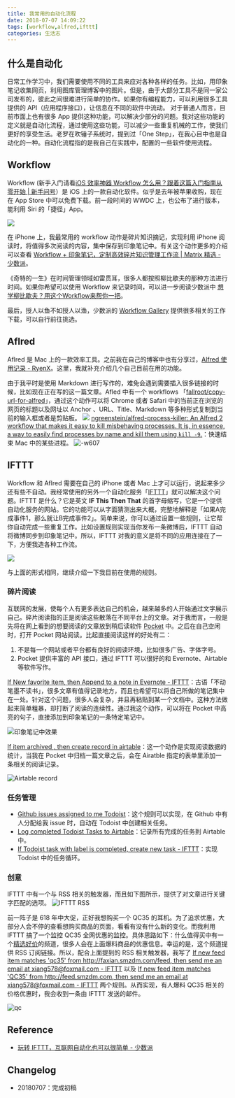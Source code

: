 ```yaml
---
title: 我常用的自动化流程
date: 2018-07-07 14:09:22
tags: [workflow,alfred,ifttt]
categories: 生活志
---
```


## 什么是自动化

日常工作学习中，我们需要使用不同的工具来应对各种各样的任务。比如，用印象笔记收集网页，利用图库管理博客中的图片。但是，由于大部分工具不是同一家公司发布的，彼此之间很难进行简单的协作。如果你有编程能力，可以利用很多工具提供的 API（应用程序接口），让信息在不同的软件中流动。
对于普通人而言，目前市面上也有很多 App 提供这种功能，可以解决少部分的问题。我对这些功能的定义就是自动化流程，通过使用这些功能，可以减少一些重复机械的工作，使我们更好的享受生活。老罗在吹锤子系统时，提到过「One Step」，在我心目中也是自动化的一种。自动化流程指的是我自己在实践中，配置的一些软件使用流程。

## Workflow

Workflow (新手入门请看[iOS 效率神器 Workflow 怎么用？跟着这篇入门指南从零开始 | 新手问号](https://sspai.com/post/43849)）是 iOS 上的一款自动化软件。似乎是去年被苹果收购，现在在 App Store 中可以免费下载。前一段时间的 WWDC 上，也公布了进行版本，能利用 Siri 的「捷径」App。

![](https://media.xiang578.com/15309425389934.jpg)

在 iPhone 上，我最常用的 workflow 动作是碎片知识摘记，实现利用 iPhone 阅读时，将值得多次阅读的内容，集中保存到印象笔记中。有关这个动作更多的介绍可以查看 [Workflow + 印象笔记，定制高效碎片知识管理工作流 | Matrix 精选 - 少数派](https://sspai.com/post/35281)。

《奇特的一生》在时间管理领域如雷贯耳，很多人都按照柳比歇夫的那种方法进行时间。如果你希望可以使用 Workflow 来记录时间，可以进一步阅读少数派中 [想学柳比歇夫？用这个Workflow来帮你一把](https://sspai.com/post/44579)。

最后，授人以鱼不如授人以渔，少数派的 [Workflow Gallery](http://workflow.sspai.com/#/main/workflow) 提供很多相关的工作下载，可以自行前往挑选。

## Aflred

Aflred 是 Mac 上的一款效率工具。之前我在自己的博客中也有分享过，[Alfred 使用记录 - RyenX](https://xiang578.com/2017/07/02/alfred-lists/)。这里，我就补充介绍几个自己目前在用的功能。

由于我平时是使用 Markdown 进行写作的，难免会遇到需要插入很多链接的时候，比如现在正在写的这一篇文章。Afled 中有一个 workflows 「[fallroot/copy-url-for-alfred](https://github.com/fallroot/copy-url-for-alfred)」，通过这个动作可以将 Chrome 或者 Safari 中的当前正在浏览的网页的标题以及网址以 Anchor 、URL、Title、Markdown 等多种形式复制到当前的输入框或者是剪贴板。
![](https://media.xiang578.com/15309430608042.png)
[ngreenstein/alfred-process-killer: An Alfred 2 workflow that makes it easy to kill misbehaving processes. It is, in essence, a way to easily find processes by name and kill them using `kill -9`.](https://github.com/ngreenstein/alfred-process-killer)：快速结束 Mac 中的某些进程。
![-w607](https://media.xiang578.com/15309434519054.jpg)

## IFTTT

Workflow 和 Aflred 需要在自己的 iPhone 或者 Mac 上才可以运行，说起来多少还有些不自动。我经常使用的另外一个自动化服务「[IFTTT](https://ifttt.com/)」就可以解决这个问题。IFTTT 是什么？它是英文 **IF This Then That** 的首字母缩写，它是一个提供自动化服务的网站。它的功能可以从字面猜测出来大概，完整地解释是「如果A完成事件1，那么就让B完成事件2」。简单来说，你可以通过设置一些规则，让它帮你自动完成一些重复工作。比如设置规则实现当你发布一条微博后，IFTTT 自动将微博同步到印象笔记中。所以，IFTTT 对我的意义是将不同的应用连接在了一下，方便我造各种工作流。

![](https://media.xiang578.com/15309318778409.png)

与上面的形式相同，继续介绍一下我目前在使用的规则。

### 碎片阅读

互联网的发展，使每个人有更多表达自己的机会，越来越多的人开始通过文字展示自己。碎片阅读指的正是阅读这些散落在不同平台上的文章。对于我而言，一般是先将在网上看到的想要阅读的文章放到稍后读软件 [Pocket](https://getpocket.com/) 中。之后在自己空闲时，打开 Pocket 网站阅读。比起直接阅读这样的好处有二：
1. 不是每一个网站或者平台都有良好的阅读环境，比如很多广告、字体字号。
2. Pocket 提供丰富的 API 接口，通过 IFTTT 可以很好的和 Evernote、Airtable 等软件写作。

[If New favorite item, then Append to a note in Evernote - IFTTT](https://ifttt.com/applets/79292089d-if-new-favorite-item-then-append-to-a-note-in-evernote)：古语「不动笔墨不读书」，很多文章有值得记录地方，而且也希望可以将自己所做的笔记集中在一处。针对这个问题，很多人会复杂，并且再粘贴到某一个文档中。这种方法做起来简单粗暴，却打断了阅读的连续性。通过我这个动作，可以将在 Pocket 中高亮的句子，直接添加到印象笔记的一条特定笔记中。

![印象笔记中效果](https://media.xiang578.com/15309335067450.jpg)

[If item archived , then create record in airtable](https://ifttt.com/applets/75619425d-if-item-archived-then-create-record-in-airtable)：这一个动作是实现阅读数据的统计，当我在 Pocket 中归档一篇文章之后，会在 Airatble 指定的表单里添加一条相关的阅读记录。

![Airtable record](https://media.xiang578.com/15309336298823.jpg)


### 任务管理

- [Github issues assigned to me Todoist](https://ifttt.com/applets/75605766d-github-issues-assigned-to-me-todoist)：这个规则可以实现，在 Github 中有人分配给我 issue 时，自动在 Todoist 中创建相关任务。
- [Log completed Todoist Tasks to Airtable](https://ifttt.com/applets/75612887d-log-completed-todoist-tasks-to-airtable)：记录所有完成的任务到 Airtable 中。
- [If Todoist task with label is completed, create new task - IFTTT](https://ifttt.com/applets/75612567d-if-todoist-task-with-label-is-completed-create-new-task)：实现 Todoist 中的任务循环。

### 创意

IFTTT 中有一个与 RSS 相关的触发器，而且如下图所示，提供了对文章进行关键字匹配的选项。
![IFTTT RSS](https://media.xiang578.com/15309338021730.jpg)

前一阵子是 618 年中大促，正好我想购买一个 QC35 的耳机。为了追求优惠，大部分人会不停的查看想购买商品的页面，看看有没有什么新的变化。而我利用 IFTTT 搞了一个监控 QC35 全网优惠的监控。具体思路如下：什么值得买中有一个[精选好价](https://www.smzdm.com/jingxuan/)的频道，很多人会在上面爆料商品的优惠信息。幸运的是，这个频道提供 RSS 订阅链接。所以，配合上面提到的 RSS 相关触发器，我写了 [If new feed item matches 'qc35' from http://faxian.smzdm.com/feed, then send me an email at xiang578@foxmail.com - IFTTT](https://ifttt.com/applets/75671738d-if-new-feed-item-matches-qc35-from-http-faxian-smzdm-com-feed-then-send-me-an-email-at-xiang578-foxmail-com) 以及 [If new feed item matches 'QC35' from http://feed.smzdm.com, then send me an email at xiang578@foxmail.com - IFTTT](https://ifttt.com/applets/75621100d-if-new-feed-item-matches-qc35-from-http-feed-smzdm-com-then-send-me-an-email-at-xiang578-foxmail-com) 两个规则。从而实现，有人爆料 QC35 相关的价格优惠时，我会收到一条由 IFTTT 发送的邮件。

![qc](https://media.xiang578.com/15309346475002.jpg)

## Reference
- [玩转 IFTTT，互联网自动化也可以很简单 - 少数派](https://sspai.com/post/43731)


## Changelog
- 20180707：完成初稿
